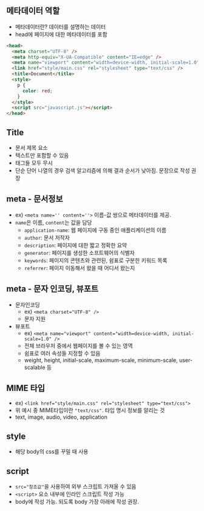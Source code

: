 ## 메타데이터 역할

- 메타데이터란? 데이터를 설명하는 데이터
- head에 페이지에 대한 메타데이터를 포함

```html
<head>
  <meta charset="UTF-8" />
  <meta http-equiv="X-UA-Compatible" content="IE=edge" />
  <meta name="viewport" content="width=device-width, initial-scale=1.0" />
  <link href="style/main.css" rel="stylesheet" type="text/css" />
  <title>Document</title>
  <style>
    p {
      color: red;
    }
  </style>
  <script src="javascript.js"></script>
</head>
```

## Title

- 문서 제목 요소
- 텍스트만 포함할 수 있음
- 태그들 모두 무시
- 단순 단어 나열의 경우 검색 알고리즘에 의해 결과 순서가 낮아짐. 문장으로 작성 권장

## meta - 문서정보

- ex) `<meta name='' content=''>` 이름-값 쌍으로 메타데이터를 제공.
- `name`은 이름, `content`는 값을 담당
  - `application-name`: 웹 페이지에 구동 중인 애플리케이션의 이름
  - `author`: 문서 저작자
  - `description`: 페이지에 대한 짧고 정확한 요약
  - `generator`: 페이지를 생성한 소프트웨어의 식별자
  - `keywords`: 페이지의 콘텐츠와 관련된, 쉼표로 구분한 키워드 목록
  - `referrer`: 페이지 이동해서 왔을 때 어디서 왔는지

## meta - 문자 인코딩, 뷰포트

- 문자인코딩
  - ex) `<meta charset="UTF-8" />`
  - 문자 지원
- 뷰포트
  - ex) `<meta name="viewport" content="width=device-width, initial-scale=1.0" />`
  - 전체 브라우저 중에서 웹페이지를 볼 수 있는 영역
  - 쉼표로 여러 속성들 지정할 수 있음
  - weight, height, initial-scale, maximum-scale, minimum-scale, user-scalable 등

## MIME 타입

- ex) `<link href="style/main.css" rel="stylesheet" type="text/css">`
- 위 예시 중 MIME타입이란 `"text/css"`. 타입 명시 정보를 알리는 것
- text, image, audio, video, application

## style

- 해당 body의 css를 꾸밀 때 사용

## script

- `src="참조값"`을 사용하여 외부 스크립트 가져올 수 있음
- `<script>` 요소 내부에 인라인 스크립트 작성 가능
- body에 작성 가능. 되도록 body 가장 아래에 작성 권장.
